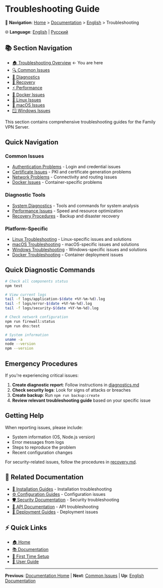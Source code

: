 # Troubleshooting Guide

📍 **Navigation**: [Home](../../../README.md) > [Documentation](../../README.md) > [English](../README.md) > Troubleshooting

🌐 **Language**: [English](../../en/troubleshooting/README.md) | [Русский](../../ru/troubleshooting/README.md)

## 📚 Section Navigation
- [🏠 Troubleshooting Overview](README.md) ← You are here
- [🔍 Common Issues](common-issues.md)
- [🔧 Diagnostics](diagnostics.md)
- [🔄 Recovery](recovery.md)
- [⚡ Performance](performance.md)
- [🐳 Docker Issues](docker.md)
- [🐧 Linux Issues](linux.md)
- [🍎 macOS Issues](macos.md)
- [🪟 Windows Issues](windows.md)

This section contains comprehensive troubleshooting guides for the Family VPN Server.

## Quick Navigation

### Common Issues
- [Authentication Problems](authentication.md) - Login and credential issues
- [Certificate Issues](certificates.md) - PKI and certificate generation problems
- [Network Problems](network.md) - Connectivity and routing issues
- [Docker Issues](docker.md) - Container-specific problems

### Diagnostic Tools
- [System Diagnostics](diagnostics.md) - Tools and commands for system analysis
- [Performance Issues](performance.md) - Speed and resource optimization
- [Recovery Procedures](recovery.md) - Backup and disaster recovery

### Platform-Specific
- [Linux Troubleshooting](linux.md) - Linux-specific issues and solutions
- [macOS Troubleshooting](macos.md) - macOS-specific issues and solutions
- [Windows Troubleshooting](windows.md) - Windows-specific issues and solutions
- [Docker Troubleshooting](docker.md) - Container deployment issues

## Quick Diagnostic Commands

```bash
# Check all components status
npm test

# View current logs
tail -f logs/application-$(date +%Y-%m-%d).log
tail -f logs/error-$(date +%Y-%m-%d).log
tail -f logs/security-$(date +%Y-%m-%d).log

# Check network configuration
npm run firewall:status
npm run dns:test

# System information
uname -a
node --version
npm --version
```

## Emergency Procedures

If you're experiencing critical issues:

1. **Create diagnostic report**: Follow instructions in [diagnostics.md](diagnostics.md)
2. **Check security logs**: Look for signs of attacks or breaches
3. **Create backup**: Run `npm run backup:create`
4. **Review relevant troubleshooting guide** based on your specific issue

## Getting Help

When reporting issues, please include:
- System information (OS, Node.js version)
- Error messages from logs
- Steps to reproduce the problem
- Recent configuration changes

For security-related issues, follow the procedures in [recovery.md](recovery.md).

## 🔗 Related Documentation
- [🔧 Installation Guides](../installation/README.md) - Installation troubleshooting
- [⚙️ Configuration Guides](../configuration/README.md) - Configuration issues
- [🛡️ Security Documentation](../security/README.md) - Security troubleshooting
- [🔌 API Documentation](../api/README.md) - API troubleshooting
- [🚀 Deployment Guides](../deployment/README.md) - Deployment issues

## ⚡ Quick Links
- [🏠 Home](../../../README.md)
- [📚 Documentation](../../README.md)
- [📖 First Time Setup](../../../FIRST_TIME.md)
- [👤 User Guide](../installation/user-guide.md)

---
**Previous**: [Documentation Home](../../README.md) | **Next**: [Common Issues](common-issues.md) | **Up**: [English Documentation](../README.md)
